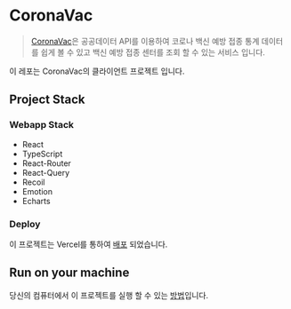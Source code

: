 # CoronaVac

> [CoronaVac](https://corona-vac-client.vercel.app/)은 공공데이터 API를 이용하여 코로나 백신 예방 접종 통계 데이터를 쉽게 볼 수 있고 백신 예방 접종 센터를 조회 할 수 있는 서비스 입니다.

이 레포는 CoronaVac의 클라이언트 프로젝트 입니다.

## Project Stack

### Webapp Stack

- React
- TypeScript
- React-Router
- React-Query
- Recoil
- Emotion
- Echarts

### Deploy

이 프로젝트는 Vercel를 통하여 [배포](https://corona-vac-client.vercel.app/) 되었습니다.

## Run on your machine

당신의 컴퓨터에서 이 프로젝트를 실행 할 수 있는 [방법](GUIDELINES.md)입니다.
